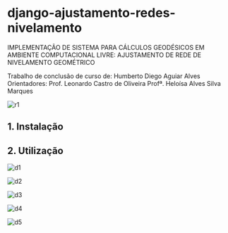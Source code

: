 # django-ajustamento-redes-nivelamento
IMPLEMENTAÇÃO DE SISTEMA PARA CÁLCULOS GEODÉSICOS EM AMBIENTE COMPUTACIONAL LIVRE: AJUSTAMENTO DE REDE DE NIVELAMENTO GEOMÉTRICO 

Trabalho de conclusão de curso de: Humberto Diego Aguiar Alves
Orientadores: Prof. Leonardo Castro de Oliveira
              Profª. Heloísa Alves Silva Marques

![r1](imgs/res.jpg "Tela do Resolutado do ajustamento")

## 1. Instalação


## 2. Utilização


![d1](imgs/demo1.jpg "Demonstração")

![d2](imgs/demo2.jpg "Demonstração")

![d3](imgs/demo3.jpg "Demonstração")

![d4](imgs/demo4.jpg "Demonstração")

![d5](imgs/demo5.jpg "Demonstração")